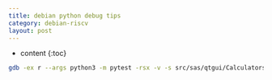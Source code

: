```yaml
---
title: debian python debug tips
category: debian-riscv
layout: post
---
```

* content
{:toc}

```bash
gdb -ex r --args python3 -m pytest -rsx -v -s src/sas/qtgui/Calculators/UnitTesting/GenericScatteringCalculator.py::Plotter3DTest
```
